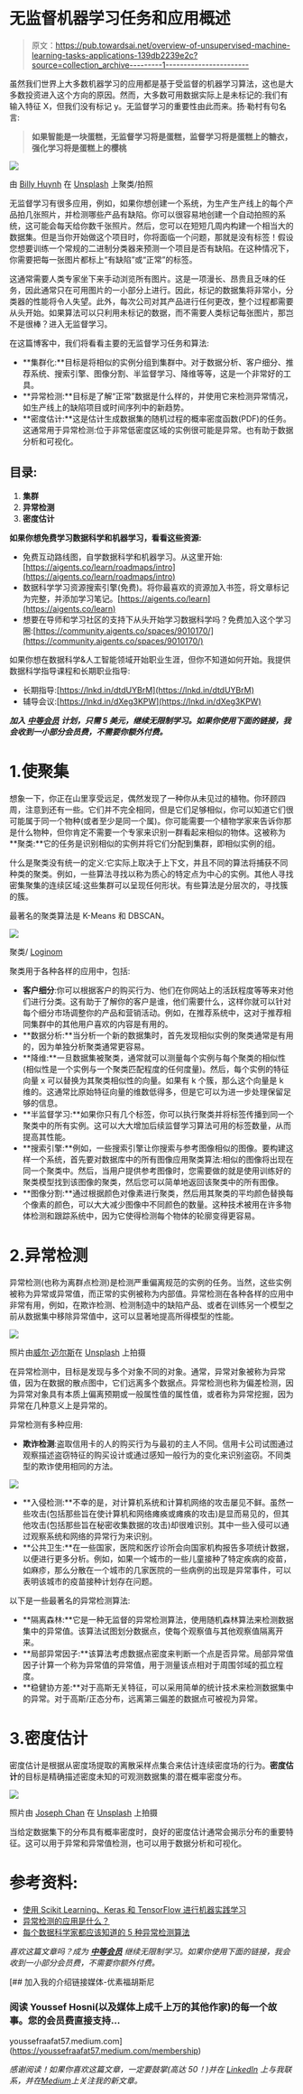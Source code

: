 # 无监督机器学习任务和应用概述

> 原文：<https://pub.towardsai.net/overview-of-unsupervised-machine-learning-tasks-applications-139db2239e2c?source=collection_archive---------1----------------------->

虽然我们世界上大多数机器学习的应用都是基于受监督的机器学习算法，这也是大多数投资进入这个方向的原因。然而，大多数可用数据实际上是未标记的:我们有输入特征 X，但我们没有标记 y。无监督学习的重要性由此而来。扬·勒村有句名言:

> **如果智能是一块蛋糕，无监督学习将是蛋糕，监督学习将是蛋糕上的糖衣，强化学习将是蛋糕上的樱桃**

![](img/72e8be85ada82c58d0f6542d3078f67d.png)

由 [Billy Huynh](https://unsplash.com/@billy_huy?utm_source=medium&utm_medium=referral) 在 [Unsplash](https://unsplash.com?utm_source=medium&utm_medium=referral) 上聚类/拍照

无监督学习有很多应用，例如，如果你想创建一个系统，为生产生产线上的每个产品拍几张照片，并检测哪些产品有缺陷。你可以很容易地创建一个自动拍照的系统，这可能会每天给你数千张照片。然后，您可以在短短几周内构建一个相当大的数据集。但是当你开始做这个项目时，你将面临一个问题，那就是没有标签！假设您想要训练一个常规的二进制分类器来预测一个项目是否有缺陷。在这种情况下，你需要把每一张图片都标上“有缺陷”或“正常”的标签。

这通常需要人类专家坐下来手动浏览所有图片。这是一项漫长、昂贵且乏味的任务，因此通常只在可用图片的一小部分上进行。因此，标记的数据集将非常小，分类器的性能将令人失望。此外，每次公司对其产品进行任何更改，整个过程都需要从头开始。如果算法可以只利用未标记的数据，而不需要人类标记每张图片，那岂不是很棒？进入无监督学习。

在这篇博客中，我们将看看主要的无监督学习任务和算法:

*   **集群化:**目标是将相似的实例分组到集群中。对于数据分析、客户细分、推荐系统、搜索引擎、图像分割、半监督学习、降维等等，这是一个非常好的工具。
*   **异常检测:**目标是了解“正常”数据是什么样的，并使用它来检测异常情况，如生产线上的缺陷项目或时间序列中的新趋势。
*   **密度估计:**这是估计生成数据集的随机过程的概率密度函数(PDF)的任务。这通常用于异常检测:位于非常低密度区域的实例很可能是异常。也有助于数据分析和可视化。

## 目录:

1.  **集群**
2.  **异常检测**
3.  **密度估计**

**如果你想免费学习数据科学和机器学习，看看这些资源:**

*   免费互动路线图，自学数据科学和机器学习。从这里开始:[https://aigents.co/learn/roadmaps/intro](https://aigents.co/learn/roadmaps/intro)
*   数据科学学习资源搜索引擎(免费)。将你最喜欢的资源加入书签，将文章标记为完整，并添加学习笔记。[https://aigents.co/learn](https://aigents.co/learn)
*   想要在导师和学习社区的支持下从头开始学习数据科学吗？免费加入这个学习圈:[https://community.aigents.co/spaces/9010170/](https://community.aigents.co/spaces/9010170/)

如果你想在数据科学&人工智能领域开始职业生涯，但你不知道如何开始。我提供数据科学指导课程和长期职业指导:

*   长期指导:[https://lnkd.in/dtdUYBrM](https://lnkd.in/dtdUYBrM)
*   辅导会议:[https://lnkd.in/dXeg3KPW](https://lnkd.in/dXeg3KPW)

***加入*** [***中等会员***](https://youssefraafat57.medium.com/membership) ***计划，只需 5 美元，继续无限制学习。如果你使用下面的链接，我会收到一小部分会员费，不需要你额外付费。***

# 1.使聚集

想象一下，你正在山里享受远足，偶然发现了一种你从未见过的植物。你环顾四周，注意到还有一些。它们并不完全相同，但是它们足够相似，你可以知道它们很可能属于同一个物种(或者至少是同一个属)。你可能需要一个植物学家来告诉你那是什么物种，但你肯定不需要一个专家来识别一群看起来相似的物体。这被称为**聚类:**它的任务是识别相似的实例并将它们分配到集群，即相似实例的组。

什么是聚类没有统一的定义:它实际上取决于上下文，并且不同的算法将捕获不同种类的聚类。例如，一些算法寻找以称为质心的特定点为中心的实例。其他人寻找密集聚集的连续区域:这些集群可以呈现任何形状。有些算法是分层次的，寻找簇的簇。

最著名的聚类算法是 K-Means 和 DBSCAN。

![](img/c868b501fc80d1d573f8d9fa90d6a810.png)

聚类/ [Loginom](https://loginom.com/blog/data-mining-clustering)

聚类用于各种各样的应用中，包括:

*   **客户细分**:你可以根据客户的购买行为、他们在你网站上的活跃程度等等来对他们进行分类。这有助于了解你的客户是谁，他们需要什么，这样你就可以针对每个细分市场调整你的产品和营销活动。例如，在推荐系统中，这对于推荐相同集群中的其他用户喜欢的内容是有用的。
*   **数据分析:**当分析一个新的数据集时，首先发现相似实例的聚类通常是有用的，因为单独分析聚类通常更容易。
*   **降维:**一旦数据集被聚类，通常就可以测量每个实例与每个聚类的相似性(相似性是一个实例与一个聚类匹配程度的任何度量)。然后，每个实例的特征向量 x 可以替换为其聚类相似性的向量。如果有 k 个簇，那么这个向量是 k 维的。这通常比原始特征向量的维数低得多，但是它可以为进一步处理保留足够的信息。
*   **半监督学习:**如果你只有几个标签，你可以执行聚类并将标签传播到同一个聚类中的所有实例。这可以大大增加后续监督学习算法可用的标签数量，从而提高其性能。
*   **搜索引擎:**例如，一些搜索引擎让你搜索与参考图像相似的图像。要构建这样一个系统，首先要对数据库中的所有图像应用聚类算法:相似的图像将出现在同一个聚类中。然后，当用户提供参考图像时，您需要做的就是使用训练好的聚类模型找到该图像的聚类，然后您可以简单地返回该聚类中的所有图像。
*   **图像分割:**通过根据颜色对像素进行聚类，然后用其聚类的平均颜色替换每个像素的颜色，可以大大减少图像中不同颜色的数量。这种技术被用在许多物体检测和跟踪系统中，因为它使得检测每个物体的轮廓变得更容易。

# 2.异常检测

异常检测(也称为离群点检测)是检测严重偏离规范的实例的任务。当然，这些实例被称为异常或异常值，而正常的实例被称为内部值。异常检测在各种各样的应用中非常有用，例如，在欺诈检测、检测制造中的缺陷产品、或者在训练另一个模型之前从数据集中移除异常值中，这可以显著地提高所得模型的性能。

![](img/3a7a373a5ac4be8e1c6ad911d465fc90.png)

照片由[威尔·迈尔斯](https://unsplash.com/@will_myers?utm_source=medium&utm_medium=referral)在 [Unsplash](https://unsplash.com?utm_source=medium&utm_medium=referral) 上拍摄

在异常检测中，目标是发现与多个对象不同的对象。通常，异常对象被称为异常值，因为在数据的散点图中，它们远离多个数据点。异常检测也称为偏差检测，因为异常对象具有本质上偏离预期或一般属性值的属性值，或者称为异常挖掘，因为异常在几种意义上是异常的。

异常检测有多种应用:

*   **欺诈检测**:盗取信用卡的人的购买行为与最初的主人不同。信用卡公司试图通过观察描述盗窃特征的购买设计或通过感知一般行为的变化来识别盗窃。不同类型的欺诈使用相同的方法。

![](img/b4632b74723c8e0249edf2d7ad3b70ff.png)

*   **入侵检测:**不幸的是，对计算机系统和计算机网络的攻击屡见不鲜。虽然一些攻击(包括那些旨在使计算机和网络瘫痪或瘫痪的攻击)是显而易见的，但其他攻击(包括那些旨在秘密收集数据的攻击)却很难识别。其中一些入侵可以通过观察系统和网络的异常行为来识别。
*   **公共卫生:**在一些国家，医院和医疗诊所会向国家机构报告多项统计数据，以便进行更多分析。例如，如果一个城市的一些儿童接种了特定疾病的疫苗，如麻疹，那么分散在一个城市的几家医院的一些病例的出现是异常事件，可以表明该城市的疫苗接种计划存在问题。

以下是一些最著名的异常检测算法:

*   **隔离森林:**它是一种无监督的异常检测算法，使用随机森林算法来检测数据集中的异常值。该算法试图划分数据点，使每个观察值与其他观察值隔离开来。
*   **局部异常因子:**该算法考虑数据点密度来判断一个点是否异常。局部异常值因子计算一个称为异常值的异常值，用于测量该点相对于周围邻域的孤立程度。
*   **稳健协方差:**对于高斯无关特征，可以采用简单的统计技术来检测数据集中的异常。对于高斯/正态分布，远离第三偏差的数据点可被视为异常。

# 3.密度估计

密度估计是根据从密度场提取的离散采样点集合来估计连续密度场的行为。**密度估计**的目标是精确描述密度未知的可观测数据集的潜在概率密度分布。

![](img/8234b347d9e0b224ff360b7f089be0ad.png)

照片由 [Joseph Chan](https://unsplash.com/@yulokchan?utm_source=medium&utm_medium=referral) 在 [Unsplash](https://unsplash.com?utm_source=medium&utm_medium=referral) 上拍摄

当给定数据集下的分布具有概率密度时，良好的密度估计通常会揭示分布的重要特征。这可以用于异常和异常值检测，也可以用于数据分析和可视化。

# 参考资料:

*   [使用 Scikit Learning、Keras 和 TensorFlow 进行机器实践学习](https://www.oreilly.com/library/view/hands-on-machine-learning/9781492032632/)
*   [异常检测的应用是什么？](https://www.tutorialspoint.com/what-are-the-application-of-anomaly-detection)
*   [每个数据科学家都应该知道的 5 种异常检测算法](https://towardsdatascience.com/5-anomaly-detection-algorithms-every-data-scientist-should-know-b36c3605ea16)

*喜欢这篇文章吗？成为* [***中等会员***](https://youssefraafat57.medium.com/membership) *继续无限制学习。如果你使用下面的链接，我会收到一小部分会员费，不需要你额外付费。*

[](https://youssefraafat57.medium.com/membership) [## 加入我的介绍链接媒体-优素福胡斯尼

### 阅读 Youssef Hosni(以及媒体上成千上万的其他作家)的每一个故事。您的会员费直接支持…

youssefraafat57.medium.com](https://youssefraafat57.medium.com/membership) 

*感谢阅读！如果你喜欢这篇文章，一定要鼓掌(高达 50！)并在* [*LinkedIn*](https://www.linkedin.com/in/youssef-hosni-b2960b135/) *上与我联系，并在*[*Medium*](https://youssefraafat57.medium.com/)*上关注我的新文章。*